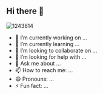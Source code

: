 ## Hi there 👋


![1243814](https://github.com/user-attachments/assets/ed8b00e1-88bd-4041-b46d-81d0804a49aa)

- 🔭 I’m currently working on ...
- 🌱 I’m currently learning ...
- 👯 I’m looking to collaborate on ...
- 🤔 I’m looking for help with ...
- 💬 Ask me about ...
- 📫 How to reach me: ...
- 😄 Pronouns: ...
- ⚡ Fun fact: ...
